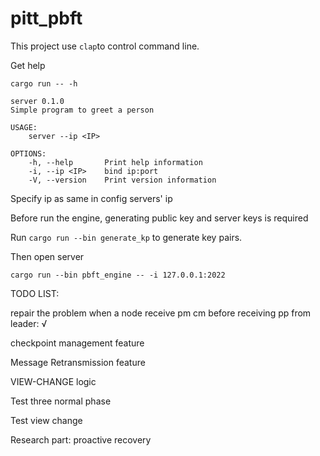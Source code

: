 # pitt_pbft

This project use `clap`to control command line.

Get help

`cargo run -- -h`

```
server 0.1.0
Simple program to greet a person

USAGE:
    server --ip <IP>

OPTIONS:
    -h, --help       Print help information
    -i, --ip <IP>    bind ip:port
    -V, --version    Print version information
```



Specify ip as same in config servers' ip



Before run the engine, generating public key and server keys is required

Run `cargo run --bin generate_kp` to generate key pairs.

Then open server

`cargo run --bin pbft_engine -- -i 127.0.0.1:2022`





TODO LIST:

repair the problem when a node receive pm cm before receiving pp from leader: √

checkpoint management feature

Message Retransmission feature

VIEW-CHANGE logic

Test three normal phase

Test view change











Research part: proactive recovery



